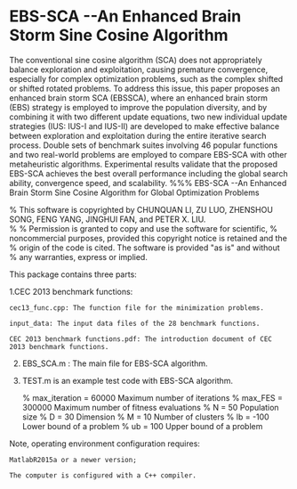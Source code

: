 # EBS-SCA --An Enhanced Brain Storm Sine Cosine Algorithm

The conventional sine cosine algorithm (SCA) does not appropriately balance exploration and exploitation, causing premature convergence, especially for complex optimization problems, such as the complex shifted or shifted rotated problems. To address this issue, this paper proposes an enhanced brain storm SCA (EBSSCA), where an enhanced brain storm (EBS) strategy is employed to improve the population diversity, and by combining it with two different update equations, two new individual update strategies (IUS: IUS-I and IUS-II) are developed to make effective balance between exploration and exploitation during the entire iterative search process. Double sets of benchmark suites involving 46 popular functions and two real-world problems are employed to compare EBS-SCA with other metaheuristic algorithms. Experimental results validate that the proposed EBS-SCA achieves the best overall performance including the global search ability, convergence speed, and scalability.
%%% EBS-SCA --An Enhanced Brain Storm Sine Cosine Algorithm for Global Optimization Problems

% This software is copyrighted by CHUNQUAN LI, ZU LUO, ZHENSHOU SONG, FENG YANG, JINGHUI FAN, and PETER X. LIU.  
%
% Permission is granted to copy and use the software for scientific, 
% noncommercial purposes, provided this copyright notice is retained and the 
% origin of the code is cited. The software is provided "as is" and without 
% any warranties, express or implied.

This package contains three parts:

1.CEC 2013 benchmark functions: 

	cec13_func.cpp: The function file for the minimization problems.

	input_data: The input data files of the 28 benchmark functions.

	CEC 2013 benchmark functions.pdf: The introduction document of CEC 2013 benchmark functions.

2. EBS_SCA.m : The main file for EBS-SCA algorithm.



3. TEST.m is an example test code with EBS-SCA algorithm.


	% max_iteration = 60000              Maximum number of iterations
	% max_FES = 300000                   Maximum number of fitness evaluations
	% N = 50                             Population size
	% D = 30                             Dimension
	% M = 10                             Number of clusters
	% lb = -100                          Lower bound of a problem
	% ub = 100                           Upper bound of a problem

Note, operating environment configuration requires:

	MatlabR2015a or a newer version;
	
	The computer is configured with a C++ compiler.
